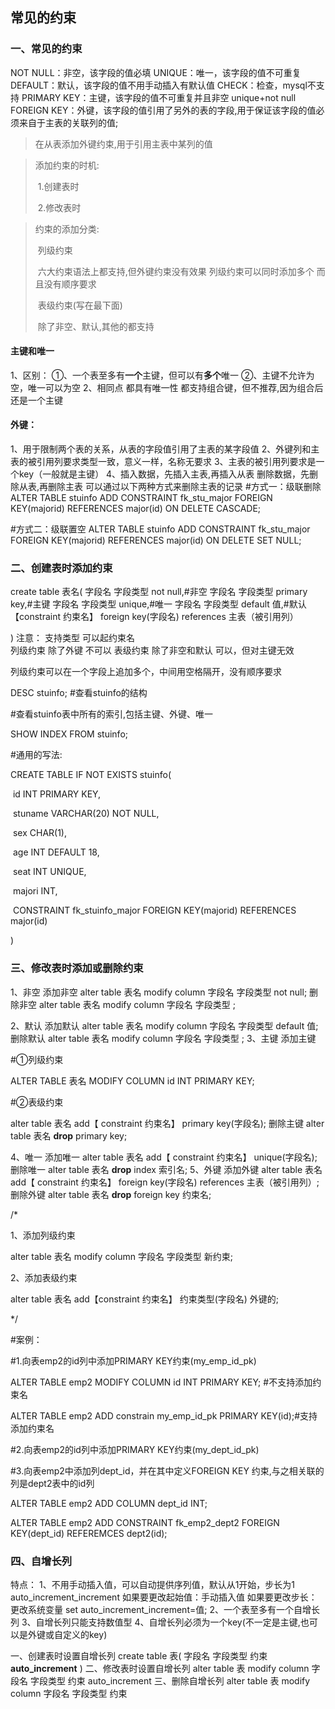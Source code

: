 ## 常见的约束

### 一、常见的约束

NOT NULL：非空，该字段的值必填
UNIQUE：唯一，该字段的值不可重复
DEFAULT：默认，该字段的值不用手动插入有默认值
CHECK：检查，mysql不支持
PRIMARY KEY：主键，该字段的值不可重复并且非空  unique+not null
FOREIGN KEY：外键，该字段的值引用了另外的表的字段,用于保证该字段的值必须来自于主表的关联列的值;

> 在从表添加外键约束,用于引用主表中某列的值

> 添加约束的时机:
>
> ​	1.创建表时
>
> ​	2.修改表时

> 约束的添加分类:
>
> ​	列级约束
>
> ​		六大约束语法上都支持,但外键约束没有效果  列级约束可以同时添加多个 而且没有顺序要求
>
> ​	表级约束(写在最下面)
>
> ​		除了非空、默认,其他的都支持

#### 主键和唯一

1、区别：
①、一个表至多有**一个**主键，但可以有**多个**唯一
②、主键不允许为空，唯一可以为空
2、相同点
都具有唯一性
都支持组合键，但不推荐,因为组合后还是一个主键

#### 外键：

1、用于限制两个表的关系，从表的字段值引用了主表的某字段值
2、外键列和主表的被引用列要求类型一致，意义一样，名称无要求
3、主表的被引用列要求是一个key（一般就是主键）
4、插入数据，先插入主表,再插入从表
删除数据，先删除从表,再删除主表
可以通过以下两种方式来删除主表的记录
#方式一：级联删除
ALTER TABLE stuinfo ADD CONSTRAINT fk_stu_major FOREIGN KEY(majorid) REFERENCES major(id) ON DELETE CASCADE;

#方式二：级联置空
ALTER TABLE stuinfo ADD CONSTRAINT fk_stu_major FOREIGN KEY(majorid) REFERENCES major(id) ON DELETE SET NULL;

### 二、创建表时添加约束

create table 表名(
	字段名 字段类型 not null,#非空
	字段名 字段类型 primary key,#主键
	字段名 字段类型 unique,#唯一
	字段名 字段类型 default 值,#默认
	【constraint 约束名】 foreign key(字段名) references 主表（被引用列）

)
注意：
			支持类型		可以起约束名			
列级约束		除了外键		不可以
表级约束		除了非空和默认	可以，但对主键无效

列级约束可以在一个字段上追加多个，中间用空格隔开，没有顺序要求

DESC stuinfo; #查看stuinfo的结构

#查看stuinfo表中所有的索引,包括主键、外键、唯一

SHOW INDEX FROM stuinfo;

#通用的写法:

CREATE TABLE IF NOT EXISTS stuinfo(

​	id INT PRIMARY KEY,

​	stuname VARCHAR(20) NOT NULL,

​	sex CHAR(1),

​	age INT DEFAULT 18,

​	seat INT UNIQUE,

​	majori INT,

​    CONSTRAINT fk_stuinfo_major FOREIGN KEY(majorid) REFERENCES major(id)

)

### 三、修改表时添加或删除约束

1、非空
添加非空
alter table 表名 modify column 字段名 字段类型 not null;
删除非空
alter table 表名 modify column 字段名 字段类型 ;

2、默认
添加默认
alter table 表名 modify column 字段名 字段类型 default 值;
删除默认
alter table 表名 modify column 字段名 字段类型 ;
3、主键
添加主键

#①列级约束

ALTER TABLE 表名 MODIFY COLUMN id INT PRIMARY KEY;

#②表级约束

alter table 表名 add【 constraint 约束名】 primary key(字段名);
删除主键
alter table 表名 **drop** primary key;

4、唯一
添加唯一
alter table 表名 add【 constraint 约束名】 unique(字段名);
删除唯一
alter table 表名 **drop** index 索引名;
5、外键
添加外键
alter table 表名 add【 constraint 约束名】 foreign key(字段名) references 主表（被引用列）;
删除外键
alter table 表名 **drop** foreign key 约束名;

/*

1、添加列级约束

alter table 表名 modify column 字段名 字段类型 新约束;

2、添加表级约束

alter table 表名 add【constraint 约束名】 约束类型(字段名) 外键的;

*/



#案例：

#1.向表emp2的id列中添加PRIMARY KEY约束(my_emp_id_pk)

ALTER TABLE emp2 MODIFY COLUMN id INT PRIMARY KEY; #不支持添加约束名

ALTER TABLE emp2 ADD constrain my_emp_id_pk PRIMARY KEY(id);#支持添加约束名

#2.向表emp2的id列中添加PRIMARY KEY约束(my_dept_id_pk)

#3.向表emp2中添加列dept_id，并在其中定义FOREIGN KEY 约束,与之相关联的列是dept2表中的id列

ALTER TABLE emp2 ADD COLUMN dept_id INT;

ALTER TABLE emp2 ADD CONSTRAINT fk_emp2_dept2 FOREIGN KEY(dept_id) REFEREMCES dept2(id);

### 四、自增长列

特点：
1、不用手动插入值，可以自动提供序列值，默认从1开始，步长为1
auto_increment_increment
如果要更改起始值：手动插入值
如果要更改步长：更改系统变量
set auto_increment_increment=值;
2、一个表至多有一个自增长列
3、自增长列只能支持数值型
4、自增长列必须为一个key(不一定是主键,也可以是外键或自定义的key)

一、创建表时设置自增长列
create table 表(
	字段名 字段类型 约束 **auto_increment**
)
二、修改表时设置自增长列
alter table 表 modify column 字段名 字段类型 约束 auto_increment
三、删除自增长列
alter table 表 modify column 字段名 字段类型 约束 